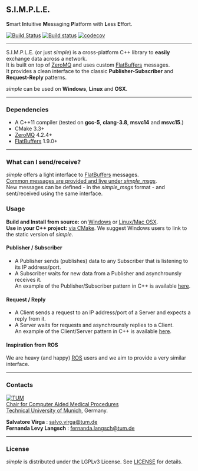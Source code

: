## S.I.M.P.L.E.
**S**mart **I**ntuitive **M**essaging **P**latform with **L**ess **E**ffort.   

[![Build Status](https://travis-ci.org/IFL-CAMP/simple.svg?branch=master)](https://travis-ci.org/IFL-CAMP/simple) [![Build status](https://ci.appveyor.com/api/projects/status/vgwego8e0mddmf6k/branch/master?svg=true)](https://ci.appveyor.com/project/SalvoVirga/simple/branch/master)
 [![codecov](https://codecov.io/gh/IFL-CAMP/simple/branch/master/graph/badge.svg)](https://codecov.io/gh/IFL-CAMP/simple)
___

S.I.M.P.L.E. (or just *simple*) is a cross-platform C++ library to **easily** exchange data across a network.          
It is built on top of [ZeroMQ](https://github.com/zeromq/libzmq) and uses custom [FlatBuffers](https://github.com/google/flatbuffers) messages.       
It provides a clean interface to the classic **Publisher-Subscriber** and **Request-Reply** patterns.         

*simple* can be used on **Windows**, **Linux** and **OSX**. 
___
### Dependencies

- A C++11 compiler (tested on **gcc-5**, **clang-3.8**, **msvc14** and **msvc15**.)
- CMake 3.3+
- [ZeroMQ](https://github.com/zeromq/libzmq) 4.2.4+
- [FlatBuffers](https://github.com/google/flatbuffers) 1.9.0+

___

### What can I send/receive?

*simple* offers a light interface to [FlatBuffers](https://github.com/google/flatbuffers) messages.          
[Common messages are provided and live under *simple_msgs*](https://github.com/IFL-CAMP/simple/wiki#simple_msgs).     
New messages can be defined - in the *simple_msgs* format - and sent/received using the same interface.

### Usage

**Build and Install from source:** on [Windows](https://github.com/IFL-CAMP/simple/wiki/install:-windows) or [Linux/Mac OSX](https://github.com/IFL-CAMP/simple/wiki/install:-linux).       
**Use in your C++ project:** [via CMake](https://github.com/IFL-CAMP/simple/wiki#cmake). We suggest Windows users to link to the static version of *simple*.     

#### Publisher / Subscriber 
- A Publisher sends (publishes) data to any Subscriber that is listening to its IP address/port.
- A Subscriber waits for new data from a Publisher and asynchrounsly receives it.      
An example of the Publisher/Subscriber pattern in C++ is available [here](https://github.com/IFL-CAMP/simple/wiki/example:-pubsub).

#### Request / Reply
- A Client sends a request to an IP address/port of a Server and expects a reply from it.           
- A Server waits for requests and asynchrounsly replies to a Client.         
An example of the Client/Server pattern in C++ is available [here](https://github.com/IFL-CAMP/simple/wiki/example:-reqrep).

#### Inspiration from ROS

We are heavy (and happy) [ROS](http://www.ros.org/) users and we aim to provide a very similar interface.     
___

### Contacts

[![TUM](http://campar.in.tum.de/files/goeblr/TUM_Web_Logo_blau.png "TUM Logo")](http://tum.de)        
[Chair for Computer Aided Medical Procedures](http://campar.in.tum.de/)        
[Technical University of Munich](www.tum.de), Germany.       

**Salvatore Virga** : [salvo.virga@tum.de][salvo_email]  
**Fernanda Levy Langsch** : [fernanda.langsch@tum.de][fernanda_email]

[salvo_email]: salvo.virga@tum.de
[fernanda_email]: fernanda.langsch@tum.de       
___
### License

*simple* is distributed under the LGPLv3 License. See [LICENSE](LICENSE) for details.
